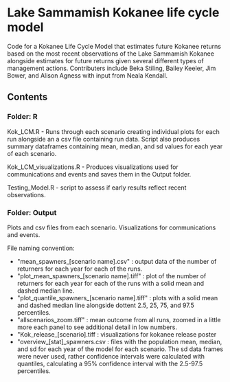 # Lake Sammamish Kokanee life cycle model 

Code for a Kokanee Life Cycle Model that estimates future Kokanee returns based on the most recent observations of the Lake Sammamish Kokanee alongside estimates for future returns given several different types of management actions.
Contributers include Beka Stiling, Bailey Keeler, Jim Bower, and Alison Agness with input from Neala Kendall. 

## Contents
### Folder: R
Kok_LCM.R - Runs through each scenario creating individual plots for each run alongside an a csv file containing run data. Script also produces summary dataframes containing mean, median, and sd values for each year of each scenario.

Kok_LCM_visualizations.R - Produces visualizations used for communications and events and saves them in the Output folder.

Testing_Model.R - script to assess if early results reflect recent observations.

### Folder: Output
Plots and csv files from each scenario. Visualizations for communications and events.

File naming convention:
- "mean_spawners_[scenario name].csv" : output data of the number of returners for each year for each of the runs.
- "plot_mean_spawners_[scenario name].tiff" : plot of the number of returners for each year for each of the runs with a solid mean and dashed median line.
- "plot_quantile_spawners_[scenario name].tiff" : plots with a solid mean and dashed median line alongside dottent 2.5, 25, 75, and 97.5 percentiles.
- "allscenarios_zoom.tiff" : mean outcome from all runs, zoomed in a little more each panel to see additional detail in low numbers.
- "Kok_release_[scenario].tiff : visualizations for kokanee release poster
- "overview_[stat]_spawners.csv : files with the population mean, median, and sd for each year of the model for each scenario. The sd data frames were never used, rather confidence intervals were calculated with quantiles, calculating a 95% confidence interval with the 2.5-97.5 percentiles.
